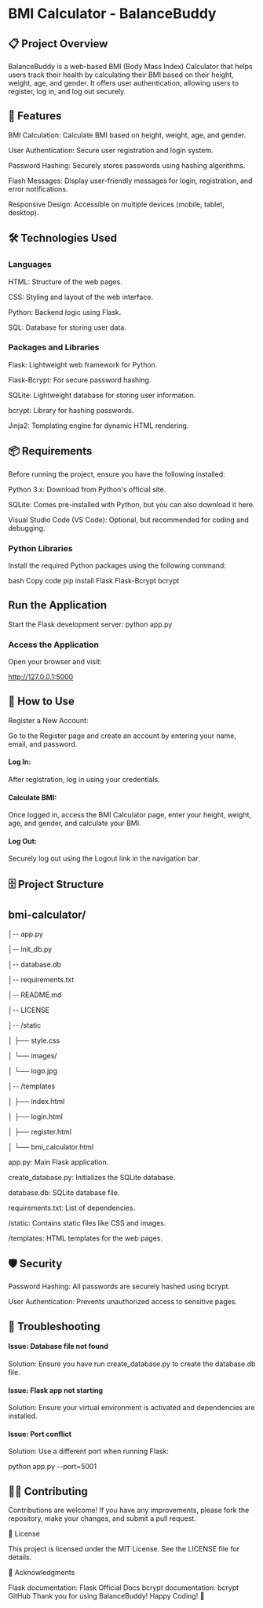 # BMI Calculator - BalanceBuddy
## 📋 Project Overview
BalanceBuddy is a web-based BMI (Body Mass Index) Calculator that helps users track their health by calculating their BMI based on their height, weight, age, and gender. It offers user authentication, allowing users to register, log in, and log out securely.

## 🚀 Features
BMI Calculation: Calculate BMI based on height, weight, age, and gender.

User Authentication: Secure user registration and login system.

Password Hashing: Securely stores passwords using hashing algorithms.

Flash Messages: Display user-friendly messages for login, registration, and error notifications.

Responsive Design: Accessible on multiple devices (mobile, tablet, desktop).

## 🛠️ Technologies Used
### Languages

HTML: Structure of the web pages.

CSS: Styling and layout of the web interface.

Python: Backend logic using Flask.

SQL: Database for storing user data.

### Packages and Libraries

Flask: Lightweight web framework for Python.

Flask-Bcrypt: For secure password hashing.

SQLite: Lightweight database for storing user information.

bcrypt: Library for hashing passwords.

Jinja2: Templating engine for dynamic HTML rendering.

## 📦 Requirements
Before running the project, ensure you have the following installed:

Python 3.x: Download from Python's official site.

SQLite: Comes pre-installed with Python, but you can also download it here.

Visual Studio Code (VS Code): Optional, but recommended for coding and debugging. 

### Python Libraries

Install the required Python packages using the following command:

bash
Copy code
pip install Flask Flask-Bcrypt bcrypt
## Run the Application
Start the Flask development server:
python app.py
### Access the Application
Open your browser and visit:

http://127.0.0.1:5000
## 🔑 How to Use
Register a New Account:

Go to the Register page and create an account by entering your name, email, and password.
#### Log In:

After registration, log in using your credentials.
#### Calculate BMI:

Once logged in, access the BMI Calculator page, enter your height, weight, age, and gender, and calculate your BMI.
#### Log Out:

Securely log out using the Logout link in the navigation bar.
## 🗄️ Project Structure
## bmi-calculator/
│-- app.py	

│-- init_db.py

│-- database.db

│-- requirements.txt

│-- README.md

│-- LICENSE

│-- /static

│   ├── style.css

│   └── images/

│       └── logo.jpg

│-- /templates

│   ├── index.html

│   ├── login.html

│   ├── register.html

│   └── bmi_calculator.html

app.py: Main Flask application.

create_database.py: Initializes the SQLite database.

database.db: SQLite database file.

requirements.txt: List of dependencies.

/static: Contains static files like CSS and images.

/templates: HTML templates for the web pages.

## 🛡️ Security
Password Hashing: All passwords are securely hashed using bcrypt.

User Authentication: Prevents unauthorized access to sensitive pages.
## 🐛 Troubleshooting
#### Issue: Database file not found
Solution: Ensure you have run create_database.py to create the database.db file.

#### Issue: Flask app not starting
Solution: Ensure your virtual environment is activated and dependencies are installed.

#### Issue: Port conflict
Solution: Use a different port when running Flask:

python app.py --port=5001
## 👨‍💻 Contributing
Contributions are welcome! If you have any improvements, please fork the repository, make your changes, and submit a pull request.

📜 License

This project is licensed under the MIT License. See the LICENSE file for details.

🌟 Acknowledgments

Flask documentation: Flask Official Docs
bcrypt documentation: bcrypt GitHub
Thank you for using BalanceBuddy! Happy Coding! 🚀
